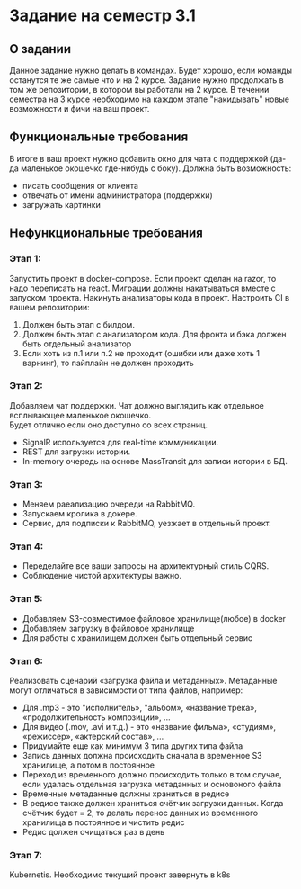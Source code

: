 # Задание на семестр 3.1

## О задании
Данное задание нужно делать в командах. 
Будет хорошо, если команды останутся те же самые что и на 2 курсе. 
Задание нужно продолжать в том же репозитории, в котором вы работали на 2 курсе.
В течении семестра на 3 курсе необходимо на каждом этапе "накидывать" новые возможности и фичи на ваш проект. 

## Функциональные требования
В итоге в ваш проект нужно добавить окно для чата с поддержкой (да-да маленькое окошечко где-нибудь с боку). 
Должна быть возможность:
- писать сообщения от клиента
- отвечать от имени администратора (поддержки)
- загружать картинки

## Нефункциональные требования
### Этап 1:
Запустить проект в docker-compose. 
Если проект сделан на razor, то надо переписать на react.
Миграции должны накатываться вместе с запуском проекта.
Накинуть анализаторы кода в проект.
Настроить CI в вашем репозитории:
1) Должен быть этап с билдом.
2) Должен быть этап с анализатором кода. Для фронта и бэка должен быть отдельный анализатор
3) Если хоть из п.1 или п.2 не проходит (ошибки или даже хоть 1 варнинг), то пайплайн не должен проходить

### Этап 2:
Добавляем чат поддержки. Чат должно выглядить как отдельное всплывающее маленькое окошечко.  
Будет отлично если оно доступно со всех страниц. 
- SignalR используется для real-time коммуникации.
- REST для загрузки истории.
- In-memory очередь на основе MassTransit для записи истории в БД.

### Этап 3:
- Меняем раеализацию очереди на RabbitMQ.
- Запускаем кролика в докере.
- Сервис, для подписки к RabbitMQ, уезжает в отдельный проект.

### Этап 4:
- Переделайте все ваши запросы на архитектурный стиль CQRS. 
- Соблюдение чистой архитектуры важно.

### Этап 5:
- Добавляем S3-совместимое файловое хранилище(любое) в docker
- Добавляем загрузку в файловое хранилище
- Для работы с хранилищем должен быть отдельный сервис

### Этап 6:
Реализовать сценарий «загрузка файла и метаданных». Метаданные могут отличаться в зависимости от типа файлов, например:
- Для .mp3 - это "исполнитель», "альбом», «название трека», «продолжительность композиции», ...
- Для видео (.mov, .avi и т.д.) - это «название фильма», «студиям», «режиссер», «актерский состав», ...
- Придумайте еще как минимум 3 типа других типа файла
- Запись данных должна происходить сначала в временное S3 хранилище, а потом в постоянное
- Переход из временного должно происходить только в том случае, если удалась отдельная загрузка метаданных и основоного файла
- Временные метаданные должны храниться в редисе
- В редисе также должен храниться счётчик загрузки данных. Когда счётчик будет = 2, то делать перенос данных из временного хранилища в постоянное и чистить редис
- Редис должен очищаться раз в день

### Этап 7:
Kubernetis. Необходимо текущий проект завернуть в k8s 

